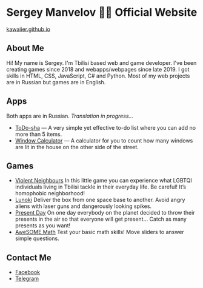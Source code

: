 # Sergey Manvelov 💁‍♂️ Official Website

[kawaiier.github.io](https://kawaiier.github.io/)

## About Me
Hi! My name is Sergey.
I'm Tbilisi based web and game developer.
I've been creating games since 2018 and webapps/webpages since late 2019.
I got skills in HTML, CSS, JavaScript, C# and Python.
Most of my web projects are in Russian but games are in English. 

## Apps
Both apps are in Russian. _Translation in progress…_
* [ToDo-sha](https://kawaiier.github.io/apps/todo/) — A very simple yet effective to-do list where you can add no more than 5 items.
* [Window Calculator](https://kawaiier.github.io/apps/calc/) — A calculator for you to count how many windows are lit in the house on the other side of the street.

## Games
* [Violent Neighbours](https://kawaiier.itch.io/violent-neighbours)
In this little game you can experience what LGBTQI individuals living in Tbilisi tackle in their everyday life. Be careful! It’s homophobic neighborhood!
* [Lunoki](https://kawaiier.itch.io/lunoki)
Deliver the box from one space base to another. Avoid angry aliens with laser guns and dangerously looking spikes.
* [Present Day](https://kawaiier.itch.io/present-day)
On one day everybody on the planet decided to throw their presents in the air so that everyone will get present… Catch as many presents as you want!
* [AweSOME Math](https://kawaiier.itch.io/awesome-math)
Test your basic math skills! Move sliders to answer simple questions.

## Contact Me
* [Facebook](https://www.facebook.com/Kawaiier)
* [Telegram](https://t.me/kawaiier)